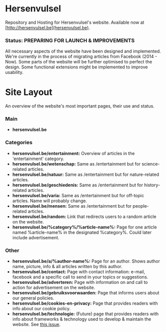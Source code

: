 # Hersenvulsel
Repository and Hosting for Hersenvulsel's website. Available now at [http://hersenvulsel.be](hersenvulsel.be).

### Status: PREPARING FOR LAUNCH & IMPROVEMENTS
All necessary aspects of the website have been designed and implemented. We're currently in the process of migrating articles from Facebook (2014 - Now). Some parts of the website will be further optimised to perfect the design. Some functional extensions might be implemented to improve usability.

# Site Layout
An overview of the website's most important pages, their use and status.

### Main
* **hersenvulsel.be**

### Categories
* **hersenvulsel.be/entertainment:** Overview of articles in the 'entertainment' category.
* **hersenvulsel.be/wetenschap:** Same as /entertainment but for science-related articles.
* **hersenvulsel.be/natuur:** Same as /entertainment but for nature-related articles.
* **hersenvulsel.be/geschiedenis:** Same as /entertainment but for history-related articles.
* **hersenvulsel.be/varia:** Same as /entertainment but for off-topic articles. Name will probably change.
* **hersenvulsel.be/mensen:** Same as /entertainment but for people-related articles.
* **hersenvulsel.be/random:** Link that redirects users to a random article on the website.
* **hersenvulsel.be/%category%/%article-name%:** Page for one article named %article-name% in the designated %category%. Could later include advertisement.

### Other
* **hersenvulsel.be/a/%author-name%:** Page for an author. Shows author name, picture, info & all articles written by this author.
* **hersenvulsel.be/contact:** Page with contact information: e-mail, facebook and a specific call to send in your topics or suggestions.
* **hersenvulsel.be/adverteren:** Page with information on and call to action for advertisement on the website.
* **hersenvulsel.be/gebruiksvoorwaarden:** Page that informs users about our general policies.
* **hersenvulsel.be/cookies-en-privacy:** Page that provides readers with info about our cookie policy.
* **hersenvulsel.be/technologie:** (Future) page that provides readers with info about frameworks & technology used to develop & maintain the website. See [this issue](https://github.com/samgielis/Hersenvulsel/issues/1).
